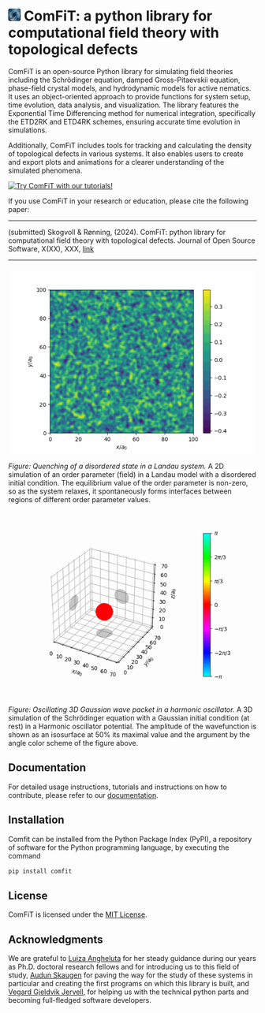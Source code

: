 # <img src="docs/img/logo.png" width="25" height="25"> ComFiT: a python library for computational field theory with topological defects

ComFiT is an open-source Python library for simulating field theories including the Schrödinger equation, damped Gross-Pitaevskii equation, phase-field crystal models, and hydrodynamic models for active nematics.
It uses an object-oriented approach to provide functions for system setup, time evolution, data analysis, and visualization.
The library features the Exponential Time Differencing method for numerical integration, specifically the ETD2RK and ETD4RK schemes, ensuring accurate time evolution in simulations.

Additionally, ComFiT includes tools for tracking and calculating the density of topological defects in various systems.
It also enables users to create and export plots and animations for a clearer understanding of the simulated phenomena.

[![Try ComFiT with our tutorials!](https://img.shields.io/badge/-Try%20ComFiT%20with%20our%20tutorials!-brightgreen)](https://comfitlib.com)


If you use ComFiT in your research or education, please cite the following paper:

---

(submitted) Skogvoll & Rønning, (2024). ComFiT: python library for computational field theory with topological defects. Journal of Open Source Software, X(XX), XXX, [link](link)

---

![Oscillating 1D Gaussian wave packet in a harmonic oscillator](docs/img/index_tutorial_base_system_make_your_own_model.gif)

*Figure: Quenching of a disordered state in a Landau system.* A 2D simulation of an order parameter (field) in a Landau model with a disordered initial condition. The equilibrium value of the order parameter is non-zero, so as the system relaxes, it spontaneously forms interfaces between regions of different order parameter values.

![Oscillating 3D Gaussian wave packet in a harmonic oscillator](docs/img/index_tutorial_qm_3D_wave_packet.gif)

*Figure: Oscillating 3D Gaussian wave packet in a harmonic oscillator.* A 3D simulation of the Schrödinger equation with a Gaussian initial condition (at rest) in a Harmonic oscillator potential.
The amplitude of the wavefunction is shown as an isosurface at $50\%$ its maximal value and the argument by the angle color scheme of the figure above.

## Documentation

For detailed usage instructions, tutorials and instructions on how to contribute, please refer to our [documentation](https://comfitlib.com).

## Installation

Comfit can be installed from the Python Package Index (PyPI), a repository of software for the Python programming language, by executing the command

```bash
pip install comfit
```

## License

ComFiT is licensed under the [MIT License](LICENSE).

## Acknowledgments

We are grateful to [Luiza Angheluta](https://orcid.org/0000-0001-7231-6694) for her steady guidance during our years as Ph.D. doctoral research fellows and for introducing us to this field of study,
[Audun Skaugen](https://orcid.org/0000-0003-0005-786X) for paving the way for the study of these systems in particular and creating the first programs on which this library is built, and
[Vegard Gjeldvik Jervell](https://orcid.org/0009-0002-2959-0246), for helping us with the technical python parts and becoming full-fledged software developers.
